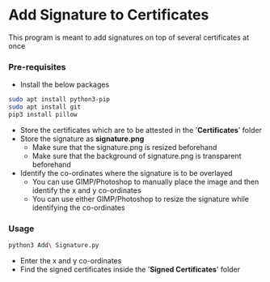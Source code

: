 # Add Signature to Certificates

This program is meant to add signatures on top of several certificates at once

### Pre-requisites
- Install the below packages

```bash
sudo apt install python3-pip
sudo apt install git
pip3 install pillow
```

- Store the certificates which are to be attested in the '**Certificates**' folder
- Store the signature as **signature.png**
  - Make sure that the signature.png is resized beforehand
  - Make sure that the background of signature.png is transparent beforehand
- Identify the co-ordinates where the signature is to be overlayed
  - You can use GIMP/Photoshop to manually place the image and then identify the x and y co-ordinates
  - You can use either GIMP/Photoshop to resize the signature while identifying the co-ordinates

### Usage
```bash
python3 Add\ Signature.py
```
- Enter the x and y co-ordinates
- Find the signed certificates inside the '**Signed Certificates**' folder